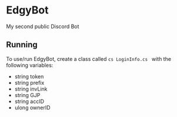 # EdgyBot
My second public Discord Bot

## Running

 To use/run EdgyBot, create a class called ```cs LoginInfo.cs ``` with the following variables:

 * string token
 * string prefix 
 * string invLink
 * string GJP
 * string accID
 * ulong ownerID
